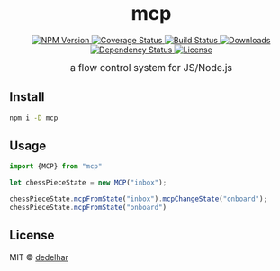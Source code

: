 <big><h1 align="center">mcp</h1></big>

<p align="center">
  <a href="https://npmjs.org/package/mcp">
    <img src="https://img.shields.io/npm/v/mcp.svg?style=flat-square"
         alt="NPM Version">
  </a>

  <a href="https://coveralls.io/r/bingomanatee/mcp">
    <img src="https://img.shields.io/coveralls/bingomanatee/mcp.svg?style=flat-square"
         alt="Coverage Status">
  </a>

  <a href="https://travis-ci.org/bingomanatee/mcp">
    <img src="https://img.shields.io/travis/bingomanatee/mcp.svg?style=flat-square"
         alt="Build Status">
  </a>

  <a href="https://npmjs.org/package/mcp">
    <img src="http://img.shields.io/npm/dm/mcp.svg?style=flat-square"
         alt="Downloads">
  </a>

  <a href="https://david-dm.org/bingomanatee/mcp.svg">
    <img src="https://david-dm.org/bingomanatee/mcp.svg?style=flat-square"
         alt="Dependency Status">
  </a>

  <a href="https://github.com/bingomanatee/mcp/blob/master/LICENSE">
    <img src="https://img.shields.io/npm/l/mcp.svg?style=flat-square"
         alt="License">
  </a>
</p>

<p align="center"><big>
a flow control system for JS/Node.js
</big></p>


## Install

```sh
npm i -D mcp
```

## Usage

```js
import {MCP} from "mcp"

let chessPieceState = new MCP("inbox");

chessPieceState.mcpFromState("inbox").mcpChangeState("onboard");
chessPieceState.mcpFromState("onboard")

```

## License

MIT © [dedelhar](http://www.wonderlandlabs.com)

[npm-url]: https://npmjs.org/package/mcp
[npm-image]: https://img.shields.io/npm/v/mcp.svg?style=flat-square

[travis-url]: https://travis-ci.org/bingomanatee/mcp
[travis-image]: https://img.shields.io/travis/bingomanatee/mcp.svg?style=flat-square

[coveralls-url]: https://coveralls.io/r/bingomanatee/mcp
[coveralls-image]: https://img.shields.io/coveralls/bingomanatee/mcp.svg?style=flat-square

[depstat-url]: https://david-dm.org/bingomanatee/mcp
[depstat-image]: https://david-dm.org/bingomanatee/mcp.svg?style=flat-square

[download-badge]: http://img.shields.io/npm/dm/mcp.svg?style=flat-square
